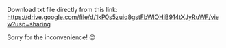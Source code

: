 Download txt file directly from this link: <br />
https://drive.google.com/file/d/1kP0s5zuiq8gstFbWlOHiB914tXJyRuWF/view?usp=sharing

Sorry for the inconvenience! :wink:

